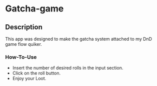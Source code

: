 # Gatcha-game

## Description
This app was designed to make the gatcha system attached to my DnD game flow quiker.
### How-To-Use
- Insert the number of desired rolls in the input section.
- Click on the roll button.
- Enjoy your Loot.
